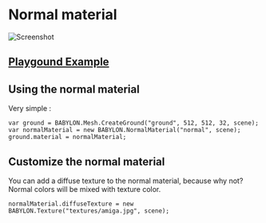 # Normal material

![Screenshot](/img/extensions/materials/normal.jpg)

## [Playgound Example]( https://www.babylonjs-playground.com/#22VQKB)

## Using the normal material

Very simple : 
```
var ground = BABYLON.Mesh.CreateGround("ground", 512, 512, 32, scene);
var normalMaterial = new BABYLON.NormalMaterial("normal", scene);
ground.material = normalMaterial;
```

## Customize the normal material

You can add a diffuse texture to the normal material, because why not?
Normal colors will be mixed with texture color.

```
normalMaterial.diffuseTexture = new BABYLON.Texture("textures/amiga.jpg", scene);
```

